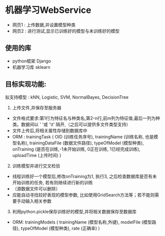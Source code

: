 # 机器学习WebService
- 网页1 : 上传数据,并设置模型种类
- 网页2 : 进行测试,显示已训练好的模型与未训练好的模型

## 使用的库 
- python框架 Django
- 机器学习库 sklearn

## 目标实现功能:
拟支持模型 : kNN, Logistic, SVM, NormalBayes, DecisionTree

1. 上传文件,并保存至服务器
 - 文件格式要求:第1行为特征名与种类名,第2-n行,前m列为特征值,最后一列为种类。数据间以 ' '或 '\t' 隔开,（之后可以提供多文件类型支持）
 - 文件上传后,将相关属性存储到数据库中
 - ORM : trainingTask ( OID (训练任务序号), trainingName (训练名称, 也是模型名称), trainingDataFile (数据文件路径), typeOfModel (模型种类), onTraining (是否在训练,-1未开始训练, 0正在训练, 1已经完成训练), uploadTime (上传时间) )

2. 训练模型并进行交叉检验
- 线程训练好一个模型后,修改onTraining为1, 执行3, 之后检查数据库是否有未开始训练的任务, 若有则继续进行新的训练
- （源数据文件可以删除）
- 应能自动寻找较好表现的模型参数, 比如使用GridSearch方法等；若不能则需要手动输入相关参数

3. 利用python.pickle保存训练好的模型,并将相关数据保存至数据库
- ORM: trainingModels ( trainingName (模型名称,外键), modelFile  (模型路径), typeOfModel (模型种类), rate (正确率) )

